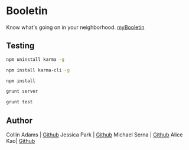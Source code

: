 Booletin
======
Know what's going on in your neighborhood.
[myBooletin](http://booletin.herokuapp.com/)

Testing
-----
```sh
npm uninstall karma -g

npm install karma-cli -g

npm install

grunt server

grunt test
```

## Author

Collin Adams | [Github](https://github.com/collinadams)
Jessica Park | [Github](https://github.com/jeehaepark)
Michael Serna | [Github](https://github.com/michaelserna)
Alice Kao| [Github](https://github.com/alicekao)
